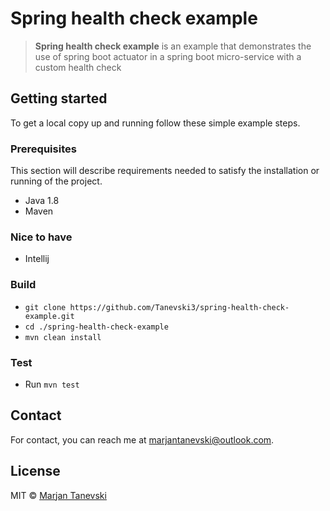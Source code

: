 # Spring health check example
> **Spring health check example** is an example that demonstrates the use of spring boot actuator in a spring boot micro-service with a custom health check

## Getting started 
To get a local copy up and running follow these simple example steps.

### Prerequisites
This section will describe requirements needed to satisfy the installation or running of the project.

 - Java 1.8
 - Maven
 
### Nice to have
 - Intellij

### Build
 - `git clone https://github.com/Tanevski3/spring-health-check-example.git`
 - `cd ./spring-health-check-example`
 - `mvn clean install`

### Test
 - Run `mvn test`
 
## Contact

For contact, you can reach me at [marjantanevski@outlook.com](marjantanevski@outlook.com).

## License

MIT © [Marjan Tanevski](marjantanevski@outlook.com)